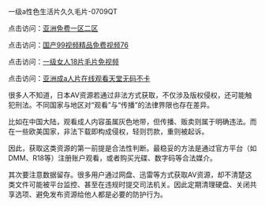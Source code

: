 一级a性色生活片久久毛片-0709QT

点击访问：<a href="https://heiliaoxwd5i8.pages.dev">亚洲免费一区二区</a>

点击访问：<a href="https://heiliao2dmwwy.pages.dev">国产99视频精品免费视频76</a>

点击访问：<a href="https://heiliaoow5kzm.pages.dev">一级女人18片毛片免视频</a>

点击访问：<a href="https://heiliaoll4qsx.pages.dev">亚洲成a人片在线观看天堂无码不卡</a>


 
很多人不知道，日本AV资源若通过非法方式获取，不仅涉及版权侵权，还可能触犯刑法。不同国家与地区对“观看”与“传播”的法律界限也存在差异。

比如在中国大陆，观看成人内容虽属灰色地带，但传播、贩卖则属于明确违法。而在一些欧美国家，非法下载即构成侵权，轻则罚款，重则被起诉。

因此，获取这类资源的第一前提是合法性判断。最稳妥的方法是通过官方平台（如DMM、R18等）注册账户观看，或者购买光碟、数字码等合法媒介。

其次要注意数据留存。很多用户通过网盘、迅雷等方式获取AV资源，却不清楚这类文件可能被平台监控、甚至在违规时提交司法机关。因此定期清理硬盘、关闭共享选项、避免发布资源给他人都是必要的防护行为。

<span style="display:none;">[Canonical link]( https://github.com/av0700925/651300 ）</span>
